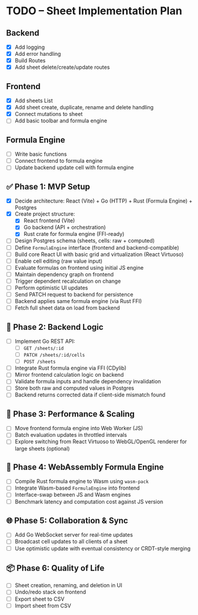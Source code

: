 # TODO – Sheet Implementation Plan

## Backend

- [x] Add logging
- [x] Add error handling
- [x] Build Routes
- [x] Add sheet delete/create/update routes

## Frontend

- [x] Add sheets List
- [x] Add sheet create, duplicate, rename and delete handling
- [x] Connect mutations to sheet
- [ ] Add basic toolbar and formula engine

## Formula Engine

- [ ] Write basic functions
- [ ] Connect frontend to formula engine
- [ ] Update backend update cell with formula engine

## ✅ Phase 1: MVP Setup

- [x] Decide architecture: React (Vite) + Go (HTTP) + Rust (Formula Engine) + Postgres
- [x] Create project structure:
  - [x] React frontend (Vite)
  - [x] Go backend (API + orchestration)
  - [x] Rust crate for formula engine (FFI-ready)
- [ ] Design Postgres schema (sheets, cells: raw + computed)
- [ ] Define `FormulaEngine` interface (frontend and backend-compatible)
- [ ] Build core React UI with basic grid and virtualization (React Virtuoso)
- [ ] Enable cell editing (raw value input)
- [ ] Evaluate formulas on frontend using initial JS engine
- [ ] Maintain dependency graph on frontend
- [ ] Trigger dependent recalculation on change
- [ ] Perform optimistic UI updates
- [ ] Send PATCH request to backend for persistence
- [ ] Backend applies same formula engine (via Rust FFI)
- [ ] Fetch full sheet data on load from backend

## 🔄 Phase 2: Backend Logic

- [ ] Implement Go REST API:
  - [ ] `GET /sheets/:id`
  - [ ] `PATCH /sheets/:id/cells`
  - [ ] `POST /sheets`
- [ ] Integrate Rust formula engine via FFI (CDylib)
- [ ] Mirror frontend calculation logic on backend
- [ ] Validate formula inputs and handle dependency invalidation
- [ ] Store both raw and computed values in Postgres
- [ ] Backend returns corrected data if client-side mismatch found

## 🧪 Phase 3: Performance & Scaling

- [ ] Move frontend formula engine into Web Worker (JS)
- [ ] Batch evaluation updates in throttled intervals
- [ ] Explore switching from React Virtuoso to WebGL/OpenGL renderer for large sheets (optional)

## 🔧 Phase 4: WebAssembly Formula Engine

- [ ] Compile Rust formula engine to Wasm using `wasm-pack`
- [ ] Integrate Wasm-based `FormulaEngine` into frontend
- [ ] Interface-swap between JS and Wasm engines
- [ ] Benchmark latency and computation cost against JS version

## 🌐 Phase 5: Collaboration & Sync

- [ ] Add Go WebSocket server for real-time updates
- [ ] Broadcast cell updates to all clients of a sheet
- [ ] Use optimistic update with eventual consistency or CRDT-style merging

## 📦 Phase 6: Quality of Life

- [ ] Sheet creation, renaming, and deletion in UI
- [ ] Undo/redo stack on frontend
- [ ] Export sheet to CSV
- [ ] Import sheet from CSV
